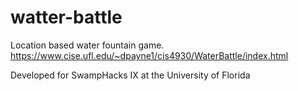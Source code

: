 # watter-battle
Location based water fountain game.
https://www.cise.ufl.edu/~dpayne1/cis4930/WaterBattle/index.html

Developed for SwampHacks IX at the University of Florida

